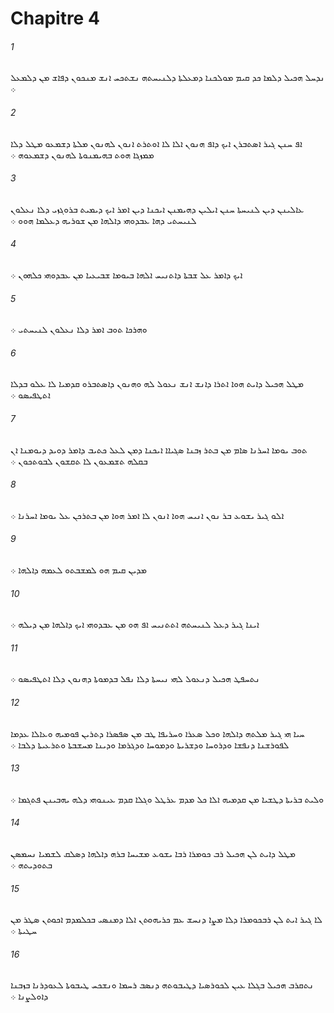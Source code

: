 # Chapitre 4

###### 1
ܢܕܚܠ ܗܟܝܠ ܕܠܡܐ ܟܕ ܩܝܡ ܡܘܠܟܢܐ ܕܡܥܠܬܐ ܕܠܢܝܚܬܗ ܢܫܬܟܚ ܐܢܫ ܡܢܟܘܢ ܕܦܐܫ ܡܢ ܕܠܡܥܠ ܀
###### 2
ܐܦ ܚܢܢ ܓܝܪ ܐܤܬܒܪܢ ܐܝܟ ܕܐܦ ܗܢܘܢ ܐܠܐ ܠܐ ܐܘܬܪܬ ܐܢܘܢ ܠܗܢܘܢ ܡܠܬܐ ܕܫܡܥܘ ܡܛܠ ܕܠܐ ܡܡܙܓܐ ܗܘܬ ܒܗܝܡܢܘܬܐ ܠܗܢܘܢ ܕܫܡܥܘܗ ܀
###### 3
ܥܐܠܝܢܢ ܕܝܢ ܠܢܝܚܬܐ ܚܢܢ ܐܝܠܝܢ ܕܗܝܡܢܢ ܐܝܟܢܐ ܕܝܢ ܐܡܪ ܐܝܟ ܕܝܡܝܬ ܒܪܘܓܙܝ ܕܠܐ ܢܥܠܘܢ ܠܢܝܚܬܝ ܕܗܐ ܥܒܕܘܗܝ ܕܐܠܗܐ ܡܢ ܫܘܪܝܗ ܕܥܠܡܐ ܗܘܘ ܀
###### 4
ܐܝܟ ܕܐܡܪ ܥܠ ܫܒܬܐ ܕܐܬܢܝܚ ܐܠܗܐ ܒܝܘܡܐ ܫܒܝܥܝܐ ܡܢ ܥܒܕܘܗܝ ܟܠܗܘܢ ܀
###### 5
ܘܗܪܟܐ ܬܘܒ ܐܡܪ ܕܠܐ ܢܥܠܘܢ ܠܢܝܚܬܝ ܀
###### 6
ܡܛܠ ܗܟܝܠ ܕܐܝܬ ܗܘܐ ܐܬܪܐ ܕܐܢܫ ܐܢܫ ܢܥܘܠ ܠܗ ܘܗܢܘܢ ܕܐܤܬܒܪܘ ܩܕܡܝܐ ܠܐ ܥܠܘ ܒܕܠܐ ܐܬܛܦܝܤܘ ܀
###### 7
ܬܘܒ ܝܘܡܐ ܐܚܪܢܐ ܤܐܡ ܡܢ ܒܬܪ ܙܒܢܐ ܤܓܝܐܐ ܐܝܟܢܐ ܕܡܢ ܠܥܠ ܟܬܝܒ ܕܐܡܪ ܕܘܝܕ ܕܝܘܡܢܐ ܐܢ ܒܩܠܗ ܬܫܡܥܘܢ ܠܐ ܬܩܫܘܢ ܠܒܘܬܟܘܢ ܀
###### 8
ܐܠܘ ܓܝܪ ܝܫܘܥ ܒܪ ܢܘܢ ܐܢܝܚ ܗܘܐ ܐܢܘܢ ܠܐ ܐܡܪ ܗܘܐ ܡܢ ܒܬܪܟܢ ܥܠ ܝܘܡܐ ܐܚܪܢܐ ܀
###### 9
ܡܕܝܢ ܩܝܡ ܗܘ ܠܡܫܒܬܘ ܠܥܡܗ ܕܐܠܗܐ ܀
###### 10
ܐܝܢܐ ܓܝܪ ܕܥܠ ܠܢܝܚܬܗ ܐܬܬܢܝܚ ܐܦ ܗܘ ܡܢ ܥܒܕܘܗܝ ܐܝܟ ܕܐܠܗܐ ܡܢ ܕܝܠܗ ܀
###### 11
ܢܬܚܦܛ ܗܟܝܠ ܕܢܥܘܠ ܠܗܝ ܢܝܚܬܐ ܕܠܐ ܢܦܠ ܒܕܡܘܬܐ ܕܗܢܘܢ ܕܠܐ ܐܬܛܦܝܤܘ ܀
###### 12
ܚܝܐ ܗܝ ܓܝܪ ܡܠܬܗ ܕܐܠܗܐ ܘܟܠ ܤܥܪܐ ܘܚܪܝܦܐ ܛܒ ܡܢ ܤܦܤܪܐ ܕܬܪܝܢ ܦܘܡܝܗ ܘܥܐܠܐ ܥܕܡܐ ܠܦܘܪܫܢܐ ܕܢܦܫܐ ܘܕܪܘܚܐ ܘܕܫܪܝܬܐ ܘܕܡܘܚܐ ܘܕܓܪܡܐ ܘܕܝܢܐ ܡܚܫܒܬܐ ܘܬܪܥܝܬܐ ܕܠܒܐ ܀
###### 13
ܘܠܝܬ ܒܪܝܬܐ ܕܛܫܝܐ ܡܢ ܩܕܡܝܗ ܐܠܐ ܟܠ ܡܕܡ ܥܪܛܠ ܘܓܠܐ ܩܕܡ ܥܝܢܘܗܝ ܕܠܗ ܝܗܒܝܢܢ ܦܬܓܡܐ ܀
###### 14
ܡܛܠ ܕܐܝܬ ܠܢ ܗܟܝܠ ܪܒ ܟܘܡܪܐ ܪܒܐ ܝܫܘܥ ܡܫܝܚܐ ܒܪܗ ܕܐܠܗܐ ܕܤܠܩ ܠܫܡܝܐ ܢܚܡܤܢ ܒܬܘܕܝܬܗ ܀
###### 15
ܠܐ ܓܝܪ ܐܝܬ ܠܢ ܪܒܟܘܡܪܐ ܕܠܐ ܡܨܐ ܕܢܚܫ ܥܡ ܟܪܝܗܘܬܢ ܐܠܐ ܕܡܢܤܝ ܒܟܠܡܕܡ ܐܟܘܬܢ ܤܛܪ ܡܢ ܚܛܝܬܐ ܀
###### 16
ܢܬܩܪܒ ܗܟܝܠ ܒܓܠܐ ܥܝܢ ܠܟܘܪܤܝܐ ܕܛܝܒܘܬܗ ܕܢܤܒ ܪܚܡܐ ܘܢܫܟܚ ܛܝܒܘܬܐ ܠܥܘܕܪܢܐ ܒܙܒܢܐ ܕܐܘܠܨܢܐ ܀

